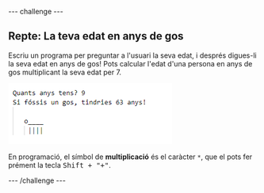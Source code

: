 \--- challenge \---

## Repte: La teva edat en anys de gos

Escriu un programa per preguntar a l'usuari la seva edat, i després digues-li la seva edat en anys de gos! Pots calcular l'edat d'una persona en anys de gos multiplicant la seva edat per 7.

![captura de pantalla](images/me-dog-years.png)

En programació, el símbol de **multiplicació** és el caràcter `*`, que el pots fer prément la tecla <kbd>Shift + "+"</kbd>.

\--- /challenge \---